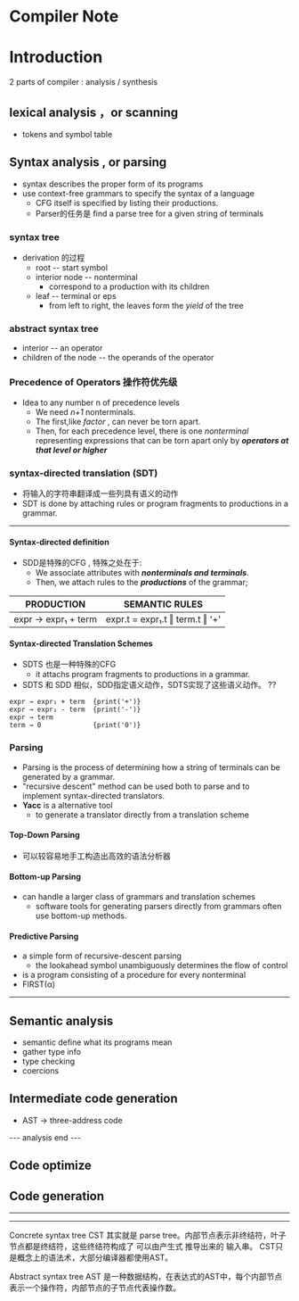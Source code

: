 
# Compiler Note

# Introduction

2 parts of compiler : analysis / synthesis


## lexical analysis ，or scanning 

 - tokens and symbol table

## Syntax analysis ,  or parsing

 - syntax describes the proper form of its programs
 - use context-free grammars to specify the syntax of a language
    - CFG itself is specified by listing their productions.
    - Parser的任务是 find a parse tree for a given string of terminals

### syntax tree 

 - derivation 的过程
    - root  -- start symbol
    - interior node -- nonterminal
        - correspond to a production with its children
    - leaf  --  terminal or eps
        - from left to right, the leaves form the *yield* of the tree

### abstract syntax tree

 - interior --  an operator
 - children of the node -- the operands of the operator

### Precedence of Operators 操作符优先级

 - Idea to any number n of precedence levels
    - We need *n+1* nonterminals.
    - The first,like *factor* , can never be torn apart.
    - Then, for each precedence level, there is one *nonterminal* representing expressions that can be torn apart only by ***operators at that level or higher***

### syntax-directed translation (SDT)

 - 将输入的字符串翻译成一些列具有语义的动作
 - SDT is done by attaching rules or program fragments to productions in a grammar.

---

#### Syntax-directed definition

 - SDD是特殊的CFG , 特殊之处在于:
    - We associate attributes with ***nonterminals and terminals***. 
    - Then, we attach rules to the ***productions*** of the grammar; 


PRODUCTION | SEMANTIC RULES
--- | ---
expr → expr₁ + term | expr.t = expr₁.t ‖ term.t ‖ '+' 

#### Syntax-directed Translation Schemes

 - SDTS 也是一种特殊的CFG
    - it attachs program fragments to productions in a grammar.
 - SDTS 和 SDD 相似，SDD指定语义动作，SDTS实现了这些语义动作。 ??

```
expr → expr₁ + term  {print('+')}
expr → expr₁ - term  {print('-')} 
expr → term
term → 0             {print('0')}
```


### Parsing 

 - Parsing is the process of determining how a string of terminals can be generated by a grammar.
 - "recursive descent" method can be used both to parse and to implement syntax-directed translators.
 - **Yacc** is a alternative tool 
    - to generate a translator directly from a translation scheme


#### Top-Down Parsing

 - 可以较容易地手工构造出高效的语法分析器

#### Bottom-up Parsing
 
 - can handle a larger class of grammars and translation schemes
   - software tools for generating parsers directly from grammars often use bottom-up methods.

#### Predictive Parsing

 - a simple form of recursive-descent parsing
    - the lookahead symbol unambiguously determines the flow of control
 - is a program consisting of a procedure for every nonterminal
 - FIRST(α) 


---

## Semantic analysis

 - semantic define what its programs mean
 - gather type info
 - type checking
 - coercions

## Intermediate code generation

 - AST -> three-address code



--- analysis end ---

## Code optimize

## Code generation

---------
 

    

----------

Concrete syntax tree
    CST 其实就是 parse tree。内部节点表示非终结符，叶子节点都是终结符，这些终结符构成了 可以由产生式 推导出来的 输入串。
    CST只是概念上的语法术，大部分编译器都使用AST。

Abstract syntax tree
   AST 是一种数据结构，在表达式的AST中，每个内部节点表示一个操作符，内部节点的子节点代表操作数。





 
